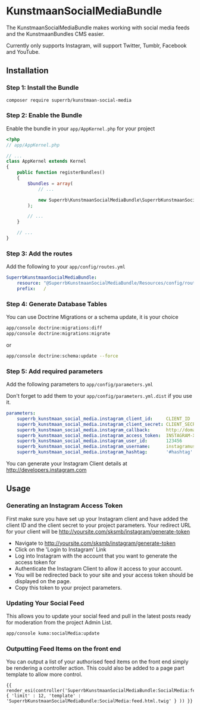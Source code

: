 # KunstmaanSocialMediaBundle

The KunstmaanSocialMediaBundle makes working with social media feeds and the KunstmaanBundles CMS easier.

Currently only supports Instagram, will support Twitter, Tumblr, Facebook and YouTube.

## Installation

### Step 1: Install the Bundle

```bash
composer require superrb/kunstmaan-social-media
```

### Step 2: Enable the Bundle

Enable the bundle in your `app/AppKernel.php` for your project

```php
<?php
// app/AppKernel.php

// ...
class AppKernel extends Kernel
{
    public function registerBundles()
    {
        $bundles = array(
            // ...

            new Superrb\KunstmaanSocialMediaBundle\SuperrbKunstmaanSocialMediaBundle(),
        );

        // ...
    }

    // ...
}
```

### Step 3: Add the routes

Add the following to your `app/config/routes.yml`

```yml
SuperrbKunstmaanSocialMediaBundle:
    resource: "@SuperrbKunstmaanSocialMediaBundle/Resources/config/routing.yml"
    prefix:   /
```

### Step 4: Generate Database Tables

You can use Doctrine Migrations or a schema update, it is your choice

```bash
app/console doctrine:migrations:diff
app/console doctrine:migrations:migrate
```
or
```bash
app/console doctrine:schema:update --force
```

### Step 5: Add required parameters

Add the following parameters to `app/config/parameters.yml`

Don't forget to add them to your `app/config/parameters.yml.dist` if you use it.

```yml
parameters:
    superrb_kunstmaan_social_media.instagram_client_id:     CLIENT_ID
    superrb_kunstmaan_social_media.instagram_client_secret: CLIENT_SECRET
    superrb_kunstmaan_social_media.instagram_callback:      http://domain.com
    superrb_kunstmaan_social_media.instagram_access_token:  INSTAGRAM-XXXX
    superrb_kunstmaan_social_media.instagram_user_id:       123456
    superrb_kunstmaan_social_media.instagram_username:      instagramuser
    superrb_kunstmaan_social_media.instagram_hashtag:       '#hashtag'
```

You can generate your Instagram Client details at http://developers.instagram.com

## Usage

### Generating an Instagram Access Token

First make sure you have set up your Instagram client and have added the client ID and the client secret to your project parameters. Your redirect URL for your client will be http://yoursite.com/sksmb/instagram/generate-token

 * Navigate to http://yoursite.com/sksmb/instagram/generate-token
 * Click on the 'Login to Instagram' Link
 * Log into Instagram with the account that you want to generate the access token for
 * Authenticate the Instagram Client to allow it access to your account.
 * You will be redirected back to your site and your access token should be displayed on the page. 
 * Copy this token to your project parameters.
 
### Updating Your Social Feed

This allows you to update your social feed and pull in the latest posts ready for moderation from the project Admin List.

```bash
app/console kuma:socialMedia:update
```

### Outputting Feed Items on the front end

You can output a list of your authorised feed items on the front end simply be rendering a controller action. This could also be added to a page part template to allow more control.

```twig
{{ render_esi(controller('SuperrbKunstmaanSocialMediaBundle:SocialMedia:feed', { 'limit' : 12, 'template' : 'SuperrbKunstmaanSocialMediaBundle:SocialMedia:feed.html.twig' } )) }}
```
